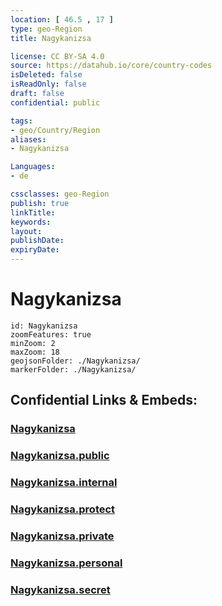 ```yaml
---
location: [ 46.5 , 17 ] 
type: geo-Region
title: Nagykanizsa

license: CC BY-SA 4.0
source: https://datahub.io/core/country-codes
isDeleted: false
isReadOnly: false
draft: false
confidential: public

tags:
- geo/Country/Region
aliases:
- Nagykanizsa

Languages:
- de

cssclasses: geo-Region
publish: true
linkTitle: 
keywords: 
layout: 
publishDate: 
expiryDate: 
---
```


# Nagykanizsa

```leaflet
id: Nagykanizsa
zoomFeatures: true 
minZoom: 2 
maxZoom: 18
geojsonFolder: ./Nagykanizsa/
markerFolder: ./Nagykanizsa/
```


## Confidential Links & Embeds: 

### [Nagykanizsa](/_Standards/Earth/Continent/Europe/Europe~East/Hungary/Counties~Hungary/Zala/counties~Zala/Nagykanizsa.md) 

### [Nagykanizsa.public](/_public/Earth/Continent/Europe/Europe~East/Hungary/Counties~Hungary/Zala/counties~Zala/Nagykanizsa.public.md) 

### [Nagykanizsa.internal](/_internal/Earth/Continent/Europe/Europe~East/Hungary/Counties~Hungary/Zala/counties~Zala/Nagykanizsa.internal.md) 

### [Nagykanizsa.protect](/_protect/Earth/Continent/Europe/Europe~East/Hungary/Counties~Hungary/Zala/counties~Zala/Nagykanizsa.protect.md) 

### [Nagykanizsa.private](/_private/Earth/Continent/Europe/Europe~East/Hungary/Counties~Hungary/Zala/counties~Zala/Nagykanizsa.private.md) 

### [Nagykanizsa.personal](/_personal/Earth/Continent/Europe/Europe~East/Hungary/Counties~Hungary/Zala/counties~Zala/Nagykanizsa.personal.md) 

### [Nagykanizsa.secret](/_secret/Earth/Continent/Europe/Europe~East/Hungary/Counties~Hungary/Zala/counties~Zala/Nagykanizsa.secret.md)

